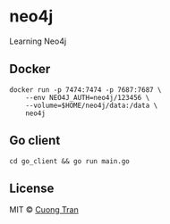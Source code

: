 # neo4j

Learning Neo4j

## Docker

```shell
docker run -p 7474:7474 -p 7687:7687 \
    --env NEO4J_AUTH=neo4j/123456 \
    --volume=$HOME/neo4j/data:/data \
    neo4j
```

## Go client

```shell
cd go_client && go run main.go
```

## License

MIT © [Cuong Tran](https://github.com/103cuong)
